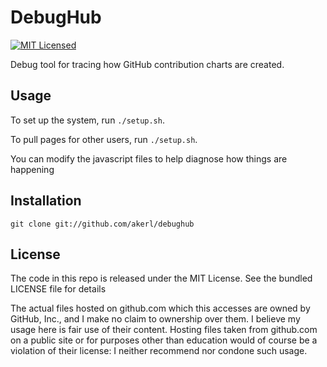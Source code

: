 DebugHub
=========

[![MIT Licensed](https://img.shields.io/badge/license-MIT-green.svg)](https://tldrlegal.com/license/mit-license)

Debug tool for tracing how GitHub contribution charts are created.

## Usage

To set up the system, run `./setup.sh`.

To pull pages for other users, run `./setup.sh`.

You can modify the javascript files to help diagnose how things are happening

## Installation

```
git clone git://github.com/akerl/debughub
```

## License

The code in this repo is released under the MIT License. See the bundled LICENSE file for details

The actual files hosted on github.com which this accesses are owned by GitHub, Inc., and I make no claim to ownership over them. I believe my usage here is fair use of their content. Hosting files taken from github.com on a public site or for purposes other than education would of course be a violation of their license: I neither recommend nor condone such usage.

